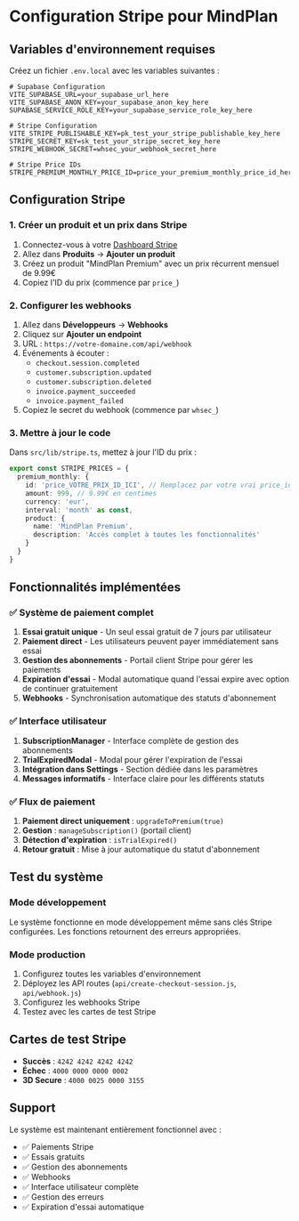 # Configuration Stripe pour MindPlan

## Variables d'environnement requises

Créez un fichier `.env.local` avec les variables suivantes :

```env
# Supabase Configuration
VITE_SUPABASE_URL=your_supabase_url_here
VITE_SUPABASE_ANON_KEY=your_supabase_anon_key_here
SUPABASE_SERVICE_ROLE_KEY=your_supabase_service_role_key_here

# Stripe Configuration
VITE_STRIPE_PUBLISHABLE_KEY=pk_test_your_stripe_publishable_key_here
STRIPE_SECRET_KEY=sk_test_your_stripe_secret_key_here
STRIPE_WEBHOOK_SECRET=whsec_your_webhook_secret_here

# Stripe Price IDs
STRIPE_PREMIUM_MONTHLY_PRICE_ID=price_your_premium_monthly_price_id_here
```

## Configuration Stripe

### 1. Créer un produit et un prix dans Stripe

1. Connectez-vous à votre [Dashboard Stripe](https://dashboard.stripe.com)
2. Allez dans **Produits** → **Ajouter un produit**
3. Créez un produit "MindPlan Premium" avec un prix récurrent mensuel de 9.99€
4. Copiez l'ID du prix (commence par `price_`)

### 2. Configurer les webhooks

1. Allez dans **Développeurs** → **Webhooks**
2. Cliquez sur **Ajouter un endpoint**
3. URL : `https://votre-domaine.com/api/webhook`
4. Événements à écouter :
   - `checkout.session.completed`
   - `customer.subscription.updated`
   - `customer.subscription.deleted`
   - `invoice.payment_succeeded`
   - `invoice.payment_failed`
5. Copiez le secret du webhook (commence par `whsec_`)

### 3. Mettre à jour le code

Dans `src/lib/stripe.ts`, mettez à jour l'ID du prix :

```typescript
export const STRIPE_PRICES = {
  premium_monthly: {
    id: 'price_VOTRE_PRIX_ID_ICI', // Remplacez par votre vrai price_id
    amount: 999, // 9.99€ en centimes
    currency: 'eur',
    interval: 'month' as const,
    product: {
      name: 'MindPlan Premium',
      description: 'Accès complet à toutes les fonctionnalités'
    }
  }
}
```

## Fonctionnalités implémentées

### ✅ Système de paiement complet

1. **Essai gratuit unique** - Un seul essai gratuit de 7 jours par utilisateur
2. **Paiement direct** - Les utilisateurs peuvent payer immédiatement sans essai
3. **Gestion des abonnements** - Portail client Stripe pour gérer les paiements
4. **Expiration d'essai** - Modal automatique quand l'essai expire avec option de continuer gratuitement
5. **Webhooks** - Synchronisation automatique des statuts d'abonnement

### ✅ Interface utilisateur

1. **SubscriptionManager** - Interface complète de gestion des abonnements
2. **TrialExpiredModal** - Modal pour gérer l'expiration de l'essai
3. **Intégration dans Settings** - Section dédiée dans les paramètres
4. **Messages informatifs** - Interface claire pour les différents statuts

### ✅ Flux de paiement

1. **Paiement direct uniquement** : `upgradeToPremium(true)`
2. **Gestion** : `manageSubscription()` (portail client)
3. **Détection d'expiration** : `isTrialExpired()`
4. **Retour gratuit** : Mise à jour automatique du statut d'abonnement

## Test du système

### Mode développement

Le système fonctionne en mode développement même sans clés Stripe configurées. Les fonctions retournent des erreurs appropriées.

### Mode production

1. Configurez toutes les variables d'environnement
2. Déployez les API routes (`api/create-checkout-session.js`, `api/webhook.js`)
3. Configurez les webhooks Stripe
4. Testez avec les cartes de test Stripe

## Cartes de test Stripe

- **Succès** : `4242 4242 4242 4242`
- **Échec** : `4000 0000 0000 0002`
- **3D Secure** : `4000 0025 0000 3155`

## Support

Le système est maintenant entièrement fonctionnel avec :
- ✅ Paiements Stripe
- ✅ Essais gratuits
- ✅ Gestion des abonnements
- ✅ Webhooks
- ✅ Interface utilisateur complète
- ✅ Gestion des erreurs
- ✅ Expiration d'essai automatique
